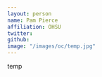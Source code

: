 ```yaml
---
layout: person
name: Pam Pierce
affiliation: OHSU
twitter: 
github: 
image: "/images/oc/temp.jpg"
---
```


temp